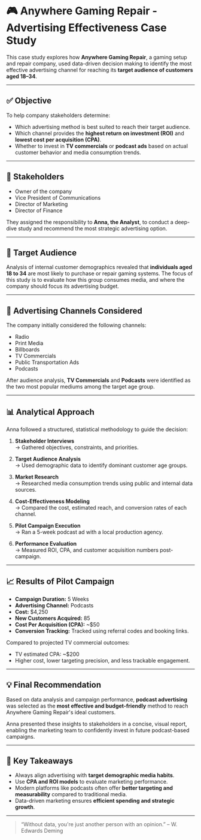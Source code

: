 # 🎮 Anywhere Gaming Repair - Advertising Effectiveness Case Study

This case study explores how **Anywhere Gaming Repair**, a gaming setup and repair company, used data-driven decision making to identify the most effective advertising channel for reaching its **target audience of customers aged 18–34**.

---

## ✅ Objective

To help company stakeholders determine:
- Which advertising method is best suited to reach their target audience.
- Which channel provides the **highest return on investment (ROI)** and **lowest cost per acquisition (CPA)**.
- Whether to invest in **TV commercials** or **podcast ads** based on actual customer behavior and media consumption trends.

---

## 👥 Stakeholders

- Owner of the company  
- Vice President of Communications  
- Director of Marketing  
- Director of Finance  

They assigned the responsibility to **Anna, the Analyst**, to conduct a deep-dive study and recommend the most strategic advertising option.

---

## 🎯 Target Audience

Analysis of internal customer demographics revealed that **individuals aged 18 to 34** are most likely to purchase or repair gaming systems. The focus of this study is to evaluate how this group consumes media, and where the company should focus its advertising budget.

---

## 📡 Advertising Channels Considered

The company initially considered the following channels:
- Radio
- Print Media
- Billboards
- TV Commercials
- Public Transportation Ads
- Podcasts

After audience analysis, **TV Commercials** and **Podcasts** were identified as the two most popular mediums among the target age group.

---

## 📊 Analytical Approach

Anna followed a structured, statistical methodology to guide the decision:

1. **Stakeholder Interviews**  
   → Gathered objectives, constraints, and priorities.

2. **Target Audience Analysis**  
   → Used demographic data to identify dominant customer age groups.

3. **Market Research**  
   → Researched media consumption trends using public and internal data sources.

4. **Cost-Effectiveness Modeling**  
   → Compared the cost, estimated reach, and conversion rates of each channel.

5. **Pilot Campaign Execution**  
   → Ran a 5-week podcast ad with a local production agency.

6. **Performance Evaluation**  
   → Measured ROI, CPA, and customer acquisition numbers post-campaign.

---

## 📈 Results of Pilot Campaign

- **Campaign Duration:** 5 Weeks  
- **Advertising Channel:** Podcasts  
- **Cost:** $4,250  
- **New Customers Acquired:** 85  
- **Cost Per Acquisition (CPA):** ~$50  
- **Conversion Tracking:** Tracked using referral codes and booking links.

Compared to projected TV commercial outcomes:
- TV estimated CPA: ~$200  
- Higher cost, lower targeting precision, and less trackable engagement.

---

## 💡 Final Recommendation

Based on data analysis and campaign performance, **podcast advertising** was selected as the **most effective and budget-friendly** method to reach Anywhere Gaming Repair's ideal customers.

Anna presented these insights to stakeholders in a concise, visual report, enabling the marketing team to confidently invest in future podcast-based campaigns.

---

## 🚀 Key Takeaways

- Always align advertising with **target demographic media habits**.
- Use **CPA and ROI models** to evaluate marketing performance.
- Modern platforms like podcasts often offer **better targeting and measurability** compared to traditional media.
- Data-driven marketing ensures **efficient spending and strategic growth**.

---

> “Without data, you're just another person with an opinion.” – W. Edwards Deming
